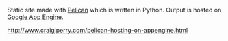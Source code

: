 Static site made with [Pelican](http://getpelican.com) which is written
in Python. Output is hosted on [Google App Engine](http://www.craigjperry.com).

http://www.craigjperry.com/pelican-hosting-on-appengine.html
